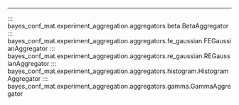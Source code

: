 

---

::: bayes_conf_mat.experiment_aggregation.aggregators.beta.BetaAggregator
::: bayes_conf_mat.experiment_aggregation.aggregators.fe_gaussian.FEGaussianAggregator
::: bayes_conf_mat.experiment_aggregation.aggregators.re_gaussian.REGaussianAggregator
::: bayes_conf_mat.experiment_aggregation.aggregators.histogram.HistogramAggregator
::: bayes_conf_mat.experiment_aggregation.aggregators.gamma.GammaAggregator